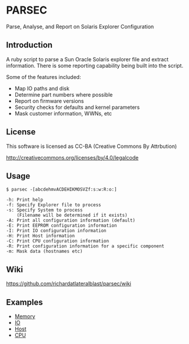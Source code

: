 PARSEC
======

Parse, Analyse, and Report on Solaris Explorer Configuration

Introduction
------------

A ruby script to parse a Sun Oracle Solaris explorer file and extract information.
There is some reporting capability being built into the script.

Some of the features included:

- Map IO paths and disk
- Determine part numbers where possible
- Report on firmware versions
- Security checks for defaults and kernel parameters
- Mask customer information, WWNs, etc

License
-------

This software is licensed as CC-BA (Creative Commons By Attrbution)

http://creativecommons.org/licenses/by/4.0/legalcode

Usage
-----

```
$ parsec -[abcdehmvACDEHIKMOSVZf:s:w:R:o:]

-h: Print help
-f: Specify Explorer file to process
-s: Specify System to process
    (Filename will be determined if it exists)
-A: Print all configuration information (default)
-E: Print EEPROM configuration information
-I: Print IO configuration information
-H: Print Host information
-C: Print CPU configuration information
-R: Print configuration information for a specific component
-m: Mask data (hostnames etc)
```

Wiki
----

https://github.com/richardatlateralblast/parsec/wiki

Examples
--------

- [Memory](https://github.com/richardatlateralblast/parsec/3.1-Memory)
- [IO](https://github.com/richardatlateralblast/parsec/3.2-IO)
- [Host](https://github.com/richardatlateralblast/parsec/3.3-Host)
- [CPU](https://github.com/richardatlateralblast/parsec/3.4-CPU)






